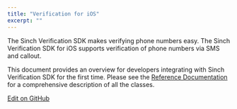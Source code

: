 ```yaml
---
title: "Verification for iOS"
excerpt: ""
---
```

The Sinch Verification SDK makes verifying phone numbers easy. The Sinch Verification SDK for iOS supports verification of phone numbers via SMS and callout.

This document provides an overview for developers integrating with Sinch Verification SDK for the first time. Please see the [Reference Documentation](http://www.sinch.com/docs/verification/ios/reference/) for a comprehensive description of all the classes.

<a class="edit-on-github" target="_blank" href="https://github.com/sinch/docs/blob/master/docs/verification/verification-for-ios.md">Edit on GitHub</a>